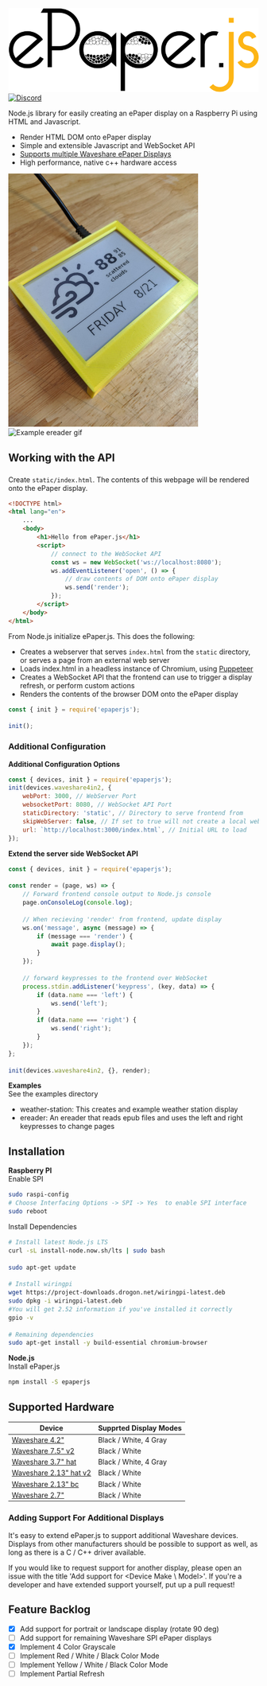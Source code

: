 ![ePaper.js](images/logo.svg) \
[![Discord](https://img.shields.io/discord/888893320309379122?label=chat&logo=discord&style=flat-square)](https://discord.gg/cGJJ6CFSxM)

Node.js library for easily creating an ePaper display on a Raspberry Pi using HTML and Javascript.

-   Render HTML DOM onto ePaper display
-   Simple and extensible Javascript and WebSocket API
-   [Supports multiple Waveshare ePaper Displays](#supported-hardware)
-   High performance, native c++ hardware access

![Example weather station](images/weather.jpg)
![Example ereader gif](images/ereader.gif)

## Working with the API

###

Create `static/index.html`. The contents of this webpage will be rendered onto the ePaper display.

```html
<!DOCTYPE html>
<html lang="en">
    ...
    <body>
        <h1>Hello from ePaper.js</h1>
        <script>
            // connect to the WebSocket API
            const ws = new WebSocket('ws://localhost:8080');
            ws.addEventListener('open', () => {
                // draw contents of DOM onto ePaper display
                ws.send('render');
            });
        </script>
    </body>
</html>
```

From Node.js initialize ePaper.js. This does the following:

-   Creates a webserver that serves `index.html` from the `static` directory, or serves a page from an external web server
-   Loads index.html in a headless instance of Chromium, using [Puppeteer](https://github.com/puppeteer/puppeteer)
-   Creates a WebSocket API that the frontend can use to trigger a display refresh, or perform custom actions
-   Renders the contents of the browser DOM onto the ePaper display

```js
const { init } = require('epaperjs');

init();
```

### Additional Configuration

**Additional Configuration Options**

```js
const { devices, init } = require('epaperjs');
init(devices.waveshare4in2, {
    webPort: 3000, // WebServer Port
    websocketPort: 8080, // WebSocket API Port
    staticDirectory: 'static', // Directory to serve frontend from
    skipWebServer: false, // If set to true will not create a local web server
    url: `http://localhost:3000/index.html`, // Initial URL to load
});
```

**Extend the server side WebSocket API**

```js
const { devices, init } = require('epaperjs');

const render = (page, ws) => {
    // Forward frontend console output to Node.js console
    page.onConsoleLog(console.log);

    // When recieving 'render' from frontend, update display
    ws.on('message', async (message) => {
        if (message === 'render') {
            await page.display();
        }
    });

    // forward keypresses to the frontend over WebSocket
    process.stdin.addListener('keypress', (key, data) => {
        if (data.name === 'left') {
            ws.send('left');
        }
        if (data.name === 'right') {
            ws.send('right');
        }
    });
};

init(devices.waveshare4in2, {}, render);
```

**Examples**\
See the examples directory

-   weather-station: This creates and example weather station display
-   ereader: An ereader that reads epub files and uses the left and right keypresses to change pages

## Installation

**Raspberry PI**\
Enable SPI

```bash
sudo raspi-config
# Choose Interfacing Options -> SPI -> Yes  to enable SPI interface
sudo reboot
```

Install Dependencies

```bash
# Install latest Node.js LTS
curl -sL install-node.now.sh/lts | sudo bash

sudo apt-get update

# Install wiringpi
wget https://project-downloads.drogon.net/wiringpi-latest.deb
sudo dpkg -i wiringpi-latest.deb
#You will get 2.52 information if you've installed it correctly
gpio -v

# Remaining dependencies
sudo apt-get install -y build-essential chromium-browser
```

**Node.js**\
Install ePaper.js

```bash
npm install -S epaperjs
```

## Supported Hardware

| Device                                                                          | Supprted Display Modes |
| ------------------------------------------------------------------------------- | ---------------------- |
| [Waveshare 4.2"](https://www.waveshare.com/4.2inch-e-Paper.htm)                 | Black / White, 4 Gray  |
| [Waveshare 7.5" v2](https://www.waveshare.com/7.5inch-e-Paper.htm)              | Black / White          |
| [Waveshare 3.7" hat](https://www.waveshare.com/3.7inch-e-paper-hat.htm)         | Black / White, 4 Gray  |
| [Waveshare 2.13" hat v2](https://www.waveshare.com/wiki/2.13inch_e-Paper_HAT)   | Black / White          |
| [Waveshare 2.13" bc](<https://www.waveshare.com/wiki/2.13inch_e-Paper_HAT_(B)>) | Black / White          |
| [Waveshare 2.7"](https://www.waveshare.com/wiki/2.7inch_e-Paper_HAT)            | Black / White          |

### Adding Support For Additional Displays

It's easy to extend ePaper.js to support additional Waveshare devices. Displays from other manufacturers should be possible to support as well, as long as there is a C / C++ driver available.

If you would like to request support for another display, please open an issue with the title 'Add support for <Device Make \ Model>'. If you're a developer and have extended support yourself, put up a pull request!

## Feature Backlog

-   [x] Add support for portrait or landscape display (rotate 90 deg)
-   [ ] Add support for remaining Waveshare SPI ePaper displays
-   [x] Implement 4 Color Grayscale
-   [ ] Implement Red / White / Black Color Mode
-   [ ] Implement Yellow / White / Black Color Mode
-   [ ] Implement Partial Refresh
